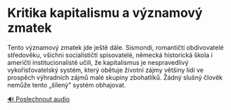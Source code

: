 # Kritika kapitalismu a významový zmatek

<speak>
<prosody rate="95%" pitch="+0%">
<emphasis level="strong">Tento významový zmatek jde ještě dále</emphasis>. <emphasis level="moderate">Sismondi, romantičtí obdivovatelé středověku, všichni socialističtí spisovatelé, německá historická škola i američtí institucionalisté učili, že kapitalismus je nespravedlivý vykořisťovatelský systém</emphasis>, který obětuje životní zájmy většiny lidí ve prospěch výhradních zájmů malé skupiny zbohatlíků. <emphasis level="strong">Žádný slušný člověk nemůže tento „šílený" systém obhajovat</emphasis>.
</prosody>
</speak>

[🔊 Poslechnout audio](/data/7-paragraphs/audio/chapter_55/para_006-Tento-vznamov-zmatek-jde-jet-dle-Sismondi-r.mp3) 